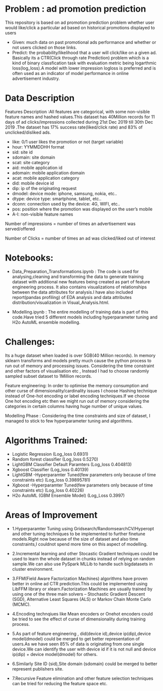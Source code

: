 # Problem : ad promotion prediction

This repository is based on ad promotion prediction problem whether user would like/click a particular ad based on historical promotions displayed to users 

- Given: much data on past  promotional ads performance and whether or not users clicked on those links.
- Predict: the probability/likelihood that a  user will click/like on a given ad. Basically its a CTR(Click through rate Prediction) problem which is a kind of binary classfication task with evaluation metric being logarthmic loss(log_loss).A model with lower impression logloss is preferred and is often used as an indicator of model performance in online advertisement industry.


# Data Description

Features Description :All features are categorical, with some non-visible feature names and hashed values.This dataset has 40Million records for 11 days of ad clicks/impressions collected during 21st Dec 2019 till 30th Dec 2019 .The dataset has 17% success rate(liked/click rate) and 83% of unclicked/disliked ads.


- like: 0/1 user likes the promotion or not (target variable)
- hour: YYMMDDHH format
- sid: site id
- sdomain: site domain
- scat: site category
- aid: mobile application id
- adomain: mobile application domain
- acat: mobile application category
- did: mobile device id
- dip: ip of the originating request
- dmodel: device mode: iphone, samsung, nokia, etc..
- dtype: device type: smartphone, tablet, etc..
- dconn: connection used by the device: 4G, WIFI, etc..
- pos: position where the promotion was displayed on the user’s mobile
- A-I: non-visible feature names

 Number of impressions = number of times an advertisement was served/offered
 
 Number of Clicks = number of times an ad was clicked/liked out of interest

# Notebooks:

- Data_Preparation_Transformations.ipynb :  The code is used for analysing,cleaning and transforming the data to generate training dataset with additional new features being created as part of feature engineering process. It also contains visualizations of relationships between the data attributes for analysis.I have also included  report(pandas profiling) of EDA analysis  and data attributes distribution/visualization in Visual_Analysis.html. 

- Modelling.ipynb : The entire modelling of training data is part of this code.Have tried 5 different models including hyperparameter tuning and H2o AutoML ensemble modelling.


# Challenges:
Its a huge dataset when loaded is over 5GB(40 Million records). In memory sklearn transforms and models pretty much cause the python process to run out of memory and processing issues. Considering the time constraint and other factors of visualisation etc , Instead I had to choose randomly sampled subset dataset to 1Million records.

Feature engineering: In order to optimise the memory consumption and other curse of dimensionality/cardinality issues I choose Hashing technique instead of One-hot encoding or label encoding techniques.If we choose One hot encoding etc then we might run out of memory considering the categories in certain columns having huge number of unique values.

Modelling Phase : Considering the time constraints and size of dataset, I managed to stick to few hyperparameter tuning and algorithms.


# Algorithms Trained:

- Logistic Regression 											(Log_loss 0.6931)
- Random forest classifier	 								(Log_loss 0.5270)
- LightGBM Classifier Default Paramters 		(Log_loss 0.404813)
- Xgboost Classifier 												(Log_loss 0.40139)
- LightGBM -Hyperparamter Tuned(few parameters only because of time constraints etc) (Log_loss 0.39895781)
- Xgboost -Hyperparamter Tuned(few parameters only because of time constraints etc)  (Log_loss 0.40226)
- H2o AutoML (GBM Ensemble Model) (Log_Loss 0.3997)


# Areas of Improvement 

- 1.Hyperparamter Tuning using Gridsearch/RandomsearchCV/Hyperopt and other  tuning techniques to be implemented to further finetune models.Right now because of the size of dataset and also time constraints,I couldnot spend more time on this aspect of modelling.

- 2.Incremental learning and other Stocastic Gradient techniques could be used to learn the whole dataset in chunks instead of relying on random sample.We can also use PySpark MLLib to handle such bigdatasets in cluster environment.

- 3.FFM(Field Aware Factorization Machines) algorithms have proven better in online ad CTR prediction.This could be implemented using LibFFM library or xlearn.Factorization Machines are usually trained by using one of the three main solvers – Stochastic Gradient Descent (SGD), Alternative Least Squares (ALS) or Markov Chain Monte Carlo (MCMC).

- 4.Encoding technqiues like Mean encoders or Onehot encoders could be tried to see the effect of curse of dimensionality during training process.

- 5.As part of feature engineering , did(device id),device ip(dip),device model(dmodel) could be merged to get better representation of users.As we have seen 85% of data is originating from one single device.We can identify the user with device id if it is not null and device ip(dip) + device model(dmodel) for others.

- 6.Similarly Site ID (sid),Site domain (sdomain) could be merged to better represent publishers site.

- 7.Recursive Feature elimination and other feature selection techniques can be tried for reducing the feature space etc.








